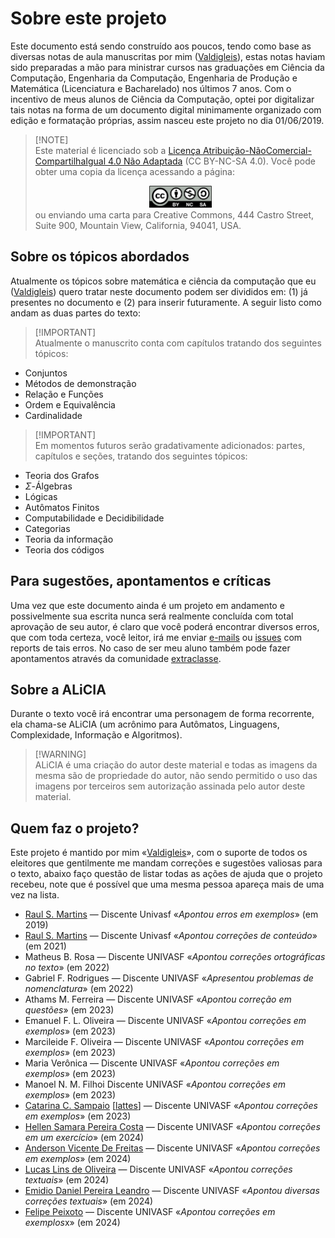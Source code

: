 # Sobre este projeto

Este documento está sendo construído aos poucos, tendo como base as diversas notas de aula manuscritas por mim ([Valdigleis](https://www.valdigleis.site)), estas notas haviam sido preparadas a mão para ministrar cursos nas graduações em Ciência da Computação, Engenharia da Computação, Engenharia de Produção e Matemática (Licenciatura e Bacharelado) nos últimos 7 anos. Com o incentivo de meus alunos de Ciência da Computação, optei por digitalizar tais notas na forma de um documento digital minimamente organizado com edição e formatação próprias, assim nasceu este projeto no dia 01/06/2019.

> [!NOTE]\
> Este material é licenciado sob a [Licença Atribuição-NãoComercial-CompartilhaIgual 4.0 Não Adaptada](https://creativecommons.org/licenses/by-nc-sa/4.0/legalcode.pt) (CC BY-NC-SA 4.0). Você pode obter uma copia da licença acessando a página:
><div style="text-align: center;">
><img src="fig/license.png" alt="Texto alternativo" width="100"/>
></div>
> ou enviando uma carta para Creative Commons, 444 Castro Street, Suite 900, Mountain View, California, 94041, USA.

## Sobre os tópicos abordados

Atualmente os tópicos sobre matemática e ciência da computação que eu ([Valdigleis](https://www.valdigleis.site)) quero tratar neste documento podem ser divididos em: (1) já presentes no documento e (2) para inserir futuramente. A seguir listo como andam as duas partes do texto:


> [!IMPORTANT]\
> Atualmente o manuscrito conta com capítulos tratando dos seguintes tópicos:

* Conjuntos
* Métodos de demonstração
* Relação e Funções
* Ordem e Equivalência
* Cardinalidade


> [!IMPORTANT]\
> Em momentos futuros serão gradativamente adicionados: partes, capítulos e seções, tratando dos seguintes tópicos:

* Teoria dos Grafos
* $\Sigma$-Álgebras
* Lógicas
* Autômatos Finitos
* Computabilidade e Decidibilidade
* Categorias
* Teoria da informação
* Teoria dos códigos

## Para sugestões, apontamentos e críticas

Uma vez que este documento ainda é um projeto em andamento e possivelmente sua escrita nunca será realmente concluída com total aprovação de seu autor, é claro que você poderá encontrar diversos erros, que com toda certeza, você leitor, irá me enviar [e-mails](mailto:valdigleis.costa@univasf.edu.br) ou [issues](https://github.com/valdigleis/mcf/issues) com reports de tais erros. No caso de ser meu aluno também pode fazer apontamentos através da comunidade [extraclasse](https://www.valdigleis.site/extraclasse).

## Sobre a ALiCIA

Durante o texto você irá encontrar uma personagem de forma recorrente, ela chama-se ALiCIA (um acrônimo para Autômatos, Linguagens, Complexidade, Informação e Algoritmos). 

> [!WARNING]\
> ALiCIA é uma criação do autor deste material e todas as imagens da mesma são de propriedade do autor, não sendo permitido o uso das imagens por terceiros sem autorização assinada pelo autor deste material.

## Quem faz o projeto?

Este projeto é mantido por mim «[Valdigleis](https://www.valdigleis.site)», com o suporte de todos os eleitores que gentilmente me mandam correções e sugestões valiosas para o texto, abaixo faço questão de listar todas as ações de ajuda que o projeto recebeu, note que é possível que uma mesma pessoa apareça mais de uma vez na lista.

- [Raul S. Martins](https://github.com/raulpy271) — Discente Univasf «*Apontou erros em exemplos*» (em 2019)
- [Raul S. Martins](https://github.com/raulpy271) — Discente Univasf «*Apontou correções de conteúdo*» (em 2021)
- Matheus B. Rosa — Discente UNIVASF «*Apontou correções ortográficas no texto*» (em 2022)
- Gabriel F. Rodrigues — Discente UNIVASF «*Apresentou problemas de nomenclatura*» (em 2022)
- Athams M. Ferreira — Discente UNIVASF «*Apontou correção em questões*» (em 2023)
- Emanuel F. L. Oliveira — Discente UNIVASF «*Apontou correções em exemplos*» (em 2023)
- Marcileide F. Oliveira — Discente UNIVASF «*Apontou correções em exemplos*» (em 2023)
- Maria Verônica — Discente UNIVASF «*Apontou correções em exemplos*» (em 2023)
- Manoel N. M. Filhoi Discente UNIVASF «*Apontou correções em exemplos*» (em 2023)
- [Catarina C. Sampaio](https://github.com/SamCatarina) [[lattes](http://lattes.cnpq.br/4818210117452848)] — Discente UNIVASF «*Apontou correções em exemplos*» (em 2023)
- [Hellen Samara Pereira Costa](https://github.com/mzhellen) — Discente UNIVASF «*Apontou correções em um exercício*» (em 2024)
- [Anderson Vicente De Freitas](https://github.com/4ndersu) — Discente UNIVASF «*Apontou correções em exemplos*» (em 2024)
- [Lucas Lins de Oliveira](https://github.com/LLucas46) — Discente UNIVASF «*Apontou correções textuais*» (em 2024)
- [Emidio Daniel Pereira Leandro](https://github.com/emidiodotcom) — Discente UNIVASF «*Apontou diversas correções textuais*» (em 2024)
- [Felipe Peixoto](https://github.com/JF532) — Discente UNIVASF «*Apontou correções em exemplos*x» (em 2024)
